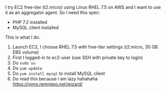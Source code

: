 I try EC2 free-tier (t2.micro) using Linux RHEL 7.5 on AWS and I want to use it as an aggregator agent. So I need this spec:

* PHP 7.2 installed
* MySQL client installed

This is what I do.

1. Launch EC2, I choose RHEL 7.5 with free-tier settings (t2.micro, 30 GB EBS volume)
2. First I logged-in to ec2-user (use SSH with private key to login)
3. Do `sudo su`
4. Do `yum update`
5. Do `yum install mysql` to install MySQL client
6. Do read this because I am lazy hahahaha https://rpms.remirepo.net/wizard/
